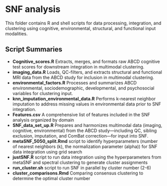# SNF analysis

This folder contains R and shell scripts for data processing, integration, and clustering using cognitive, environmental, structural, and functional input modalities.

## Script Summaries

- **Cognitive_scores.R** Extracts, merges, and formats raw ABCD cognitive test scores for downstream integration in multimodal clustering.
- **imaging_data.R** Loads, QC-filters, and extracts structural and functional MRI data from the ABCD study for inclusion in multimodal clustering.
- **environmental_factors.R** Processes and summarizes ABCD environmental, sociodemographic, developmental, and psychosocial variables for clustering input.
- **knn_imputation_environmental_data.R** Performs k-nearest neighbor imputation to address missing values in environmental data prior to SNF integration.
- **Features.csv** A comprehensive list of features included in the SNF analysis organized by domain
- **SNF_data_set_up.R** Prepares and harmonizes multimodal data (imaging, cognitive, environmental) from the ABCD study—including QC, sibling exclusion, imputation, and ComBat correction—for input into SNF.
- **metaSNF_5050_split.Rmd** script to identify hyperparameters (number of nearest neighbors (k), the normalization parameter (alpha)) for SNF data integration using grid search
- **justSNF.R** script to run data integration using the hyperparameters from metaSNF and spectral clustering to generate cluster assignments
- **run_cluster.sh** script to run SNF in parallel by cluster number (2-6)
- **cluster_comparisons.Rmd** Comparing consensus clustering to determine the optimal cluster number
